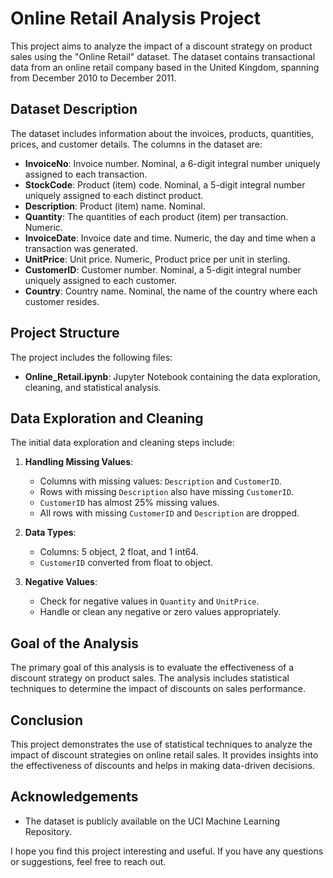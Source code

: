 
# Online Retail Analysis Project

This project aims to analyze the impact of a discount strategy on product sales using the "Online Retail" dataset. The dataset contains transactional data from an online retail company based in the United Kingdom, spanning from December 2010 to December 2011.

## Dataset Description

The dataset includes information about the invoices, products, quantities, prices, and customer details. The columns in the dataset are:

- **InvoiceNo**: Invoice number. Nominal, a 6-digit integral number uniquely assigned to each transaction.
- **StockCode**: Product (item) code. Nominal, a 5-digit integral number uniquely assigned to each distinct product.
- **Description**: Product (item) name. Nominal.
- **Quantity**: The quantities of each product (item) per transaction. Numeric.
- **InvoiceDate**: Invoice date and time. Numeric, the day and time when a transaction was generated.
- **UnitPrice**: Unit price. Numeric, Product price per unit in sterling.
- **CustomerID**: Customer number. Nominal, a 5-digit integral number uniquely assigned to each customer.
- **Country**: Country name. Nominal, the name of the country where each customer resides.

## Project Structure

The project includes the following files:

- **Online_Retail.ipynb**: Jupyter Notebook containing the data exploration, cleaning, and statistical analysis.

## Data Exploration and Cleaning

The initial data exploration and cleaning steps include:

1. **Handling Missing Values**:
    - Columns with missing values: `Description` and `CustomerID`.
    - Rows with missing `Description` also have missing `CustomerID`.
    - `CustomerID` has almost 25% missing values.
    - All rows with missing `CustomerID` and `Description` are dropped.

2. **Data Types**:
    - Columns: 5 object, 2 float, and 1 int64.
    - `CustomerID` converted from float to object.

3. **Negative Values**:
    - Check for negative values in `Quantity` and `UnitPrice`.
    - Handle or clean any negative or zero values appropriately.

## Goal of the Analysis

The primary goal of this analysis is to evaluate the effectiveness of a discount strategy on product sales. The analysis includes statistical techniques to determine the impact of discounts on sales performance.


## Conclusion

This project demonstrates the use of statistical techniques to analyze the impact of discount strategies on online retail sales. It provides insights into the effectiveness of discounts and helps in making data-driven decisions.

## Acknowledgements

- The dataset is publicly available on the UCI Machine Learning Repository.

I hope you find this project interesting and useful. If you have any questions or suggestions, feel free to reach out.
